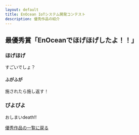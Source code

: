 ```yaml
---
layout: default
title: EnOcean IoTシステム開発コンテスト
description: 優秀作品の紹介
---
```


## 最優秀賞「EnOceanでほげほげしたよ！！」

### ほげほげ

すごいでしょ？

#### ふがふが

施されたら施し返す！

### ぴよぴよ

おしまいdeath!!


[優秀作品の一覧に戻る](index)

